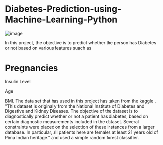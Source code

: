# Diabetes-Prediction-using-Machine-Learning-Python


![image](https://user-images.githubusercontent.com/71986409/180273518-27fac398-359d-4ec4-a8ea-90650365eea2.png)



 In this project, the objective is to predict whether the person has Diabetes or not based on various features suach as

# Pregnancies


Insulin Level



Age



BMI. The data set that has used in this project has taken from the kaggle . "This dataset is originally from the National Institute of Diabetes and Digestive and Kidney Diseases. The objective of the dataset is to diagnostically predict whether or not a patient has diabetes, based on certain diagnostic measurements included in the dataset. Several constraints were placed on the selection of these instances from a larger database. In particular, all patients here are females at least 21 years old of Pima Indian heritage." and used a simple random forest classifier.






